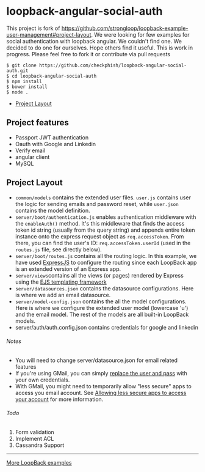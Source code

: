 # loopback-angular-social-auth

This project is fork of https://github.com/strongloop/loopback-example-user-management#project-layout. We were looking for few examples for social authentication with loopback angular. 
We couldn't find one. We decided to do one for ourselves. Hope others find it useful. This is work in progress. Please feel free to fork it or contribute 
via pull requests  

```
$ git clone https://github.com/checkphish/loopback-angular-social-auth.git
$ cd loopback-angular-social-auth
$ npm install
$ bower install
$ node .
```

- [Project Layout]()


## Project features
- Passport JWT authentication
- Oauth with Google and Linkedin
- Verify email
- angular client
- MySQL

## Project Layout
- `common/models` contains the extended user files. `user.js` contains user the logic for sending emails and password reset, while `user.json` contains the model definition.
- `server/boot/authentication.js` enables authentication middleware with the `enableAuth()` method. It's this middleware that finds the access token id string (usually from the query string) and appends entire token instance onto the express request object as `req.accessToken`. From there, you can find the user's ID: `req.accessToken.userId` (used in the `routes.js` file, see directly below).
- `server/boot/routes.js` contains all the routing logic. In this example, we have used [ExpressJS](http://expressjs.com/) to configure the routing since each LoopBack app is an extended version of an Express app.
- `server/views`contains all the views (or pages) rendered by Express using the [EJS templating framework](http://www.embeddedjs.com/)
- `server/datasources.json` contains the datasource configurations. Here is where we add an email datasource.
- `server/model-config.json` contains the all the model configurations. Here is where we configure the extended user model (lowercase 'u') and the email model. The rest of the models are all built-in LoopBack models.
-  server/auth/auth.config.json contains  credentials for google and linkedin 

###### Notes
- You will need to change server/datasource.json for email related features
- If you're using GMail, you can simply [replace the user and pass](https://github.com/strongloop/loopback-example-user-management/blob/master/server/datasources.json#L19-L20) with your own credentials.
- With GMail, you might need to temporarily allow "less secure" apps to access you email account. See [Allowing less secure apps to access your account](https://support.google.com/accounts/answer/6010255) for more information.


###### Todo
1. Form validation
2. Implement ACL 
3. Cassandra Support


---

[More LoopBack examples](https://loopback.io/doc/en/lb3/Tutorials-and-examples.html)
